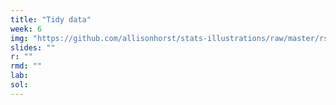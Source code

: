 ```yaml
---
title: "Tidy data"
week: 6
img: "https://github.com/allisonhorst/stats-illustrations/raw/master/rstats-artwork/tidydata_7.jpg"
slides: ""
r: ""
rmd: ""
lab:
sol:
---
```

